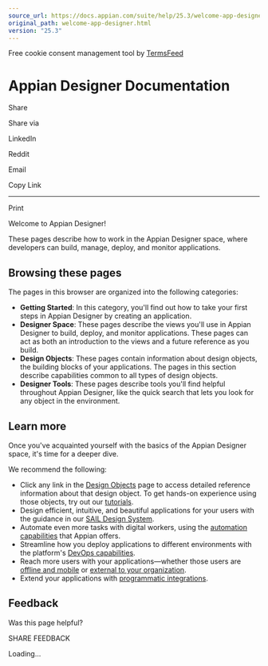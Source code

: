 ```yaml
---
source_url: https://docs.appian.com/suite/help/25.3/welcome-app-designer.html
original_path: welcome-app-designer.html
version: "25.3"
---
```


Free cookie consent management tool by [TermsFeed](https://www.termsfeed.com/)

# Appian Designer Documentation

Share

Share via

LinkedIn

Reddit

Email

Copy Link

* * *

Print

Welcome to Appian Designer!

These pages describe how to work in the Appian Designer space, where developers can build, manage, deploy, and monitor applications.

## Browsing these pages

The pages in this browser are organized into the following categories:

-   **Getting Started**: In this category, you'll find out how to take your first steps in Appian Designer by creating an application.
-   **Designer Space**: These pages describe the views you'll use in Appian Designer to build, deploy, and monitor applications. These pages can act as both an introduction to the views and a future reference as you build.
-   **Design Objects**: These pages contain information about design objects, the building blocks of your applications. The pages in this section describe capabilities common to all types of design objects.
-   **Designer Tools**: These pages describe tools you'll find helpful throughout Appian Designer, like the quick search that lets you look for any object in the environment.

## Learn more

Once you've acquainted yourself with the basics of the Appian Designer space, it's time for a deeper dive.

We recommend the following:

-   Click any link in the [Design Objects](design-objects.html) page to access detailed reference information about that design object. To get hands-on experience using those objects, try out our [tutorials](Tutorials.html).
-   Design efficient, intuitive, and beautiful applications for your users with the guidance in our [SAIL Design System](sail/home.html).
-   Automate even more tasks with digital workers, using the [automation capabilities](Automation_Landing.html) that Appian offers.
-   Streamline how you deploy applications to different environments with the platform's [DevOps capabilities](devops-with-appian.html).
-   Reach more users with your applications—whether those users are [offline and mobile](offline-mobile-overview.html) or [external to your organization](portals-home.html).
-   Extend your applications with [programmatic integrations](extending-appian.html).

## Feedback

Was this page helpful?

SHARE FEEDBACK

Loading...